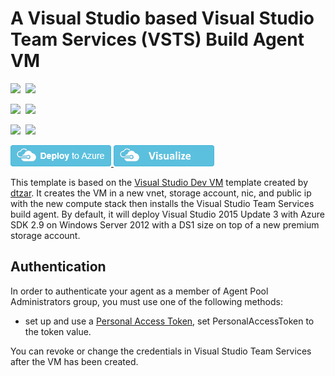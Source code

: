 # A Visual Studio based Visual Studio Team Services (VSTS) Build Agent VM

<IMG SRC="https://azurequickstartsservice.blob.core.windows.net/badges/visual-studio-vstsbuildagent-vm/PublicLastTestDate.svg" />&nbsp;
<IMG SRC="https://azurequickstartsservice.blob.core.windows.net/badges/visual-studio-vstsbuildagent-vm/PublicDeployment.svg" />&nbsp;

<IMG SRC="https://azurequickstartsservice.blob.core.windows.net/badges/visual-studio-vstsbuildagent-vm/FairfaxLastTestDate.svg" />&nbsp;
<IMG SRC="https://azurequickstartsservice.blob.core.windows.net/badges/visual-studio-vstsbuildagent-vm/FairfaxDeployment.svg" />&nbsp;

<IMG SRC="https://azurequickstartsservice.blob.core.windows.net/badges/visual-studio-vstsbuildagent-vm/BestPracticeResult.svg" />&nbsp;
<IMG SRC="https://azurequickstartsservice.blob.core.windows.net/badges/visual-studio-vstsbuildagent-vm/CredScanResult.svg" />&nbsp;

<a href="https://portal.azure.com/#create/Microsoft.Template/uri/https%3A%2F%2Fraw.githubusercontent.com%2Fazure%2Fazure-quickstart-templates%2Fmaster%2Fvisual-studio-vstsbuildagent-vm%2Fazuredeploy.json" target="_blank">
    <img src="https://raw.githubusercontent.com/Azure/azure-quickstart-templates/master/1-CONTRIBUTION-GUIDE/images/deploytoazure.png"/>
</a>
<a href="http://armviz.io/#/?load=https%3A%2F%2Fraw.githubusercontent.com%2Fazure%2Fazure-quickstart-templates%2Fmaster%2Fvisual-studio-vstsbuildagent-vm%2Fazuredeploy.json" target="_blank">
    <img src="https://raw.githubusercontent.com/Azure/azure-quickstart-templates/master/1-CONTRIBUTION-GUIDE/images/visualizebutton.png"/>
</a>

This template is based on the <a href="https://github.com/Azure/azure-quickstart-templates/tree/master/visual-studio-dev-vm">Visual Studio Dev VM</a> template created by [dtzar](https://github.com/dtzar).  It creates the VM in a new vnet, storage account, nic, and public ip with the new compute stack then installs the Visual Studio Team Services build agent.
By default, it will deploy Visual Studio 2015 Update 3 with Azure SDK 2.9 on Windows Server 2012 with a DS1 size on top of a new premium storage account.

## Authentication
In order to authenticate your agent as a member of Agent Pool Administrators group, you must use one of the following methods:
* set up and use a <a href="https://www.visualstudio.com/en-us/get-started/setup/use-personal-access-tokens-to-authenticate">Personal Access Token</a>, set PersonalAccessToken to the token value.

You can revoke or change the credentials in Visual Studio Team Services after the VM has been created.

